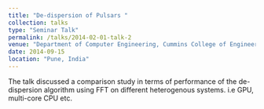 ```yaml
---
title: "De-dispersion of Pulsars "
collection: talks
type: "Seminar Talk"
permalink: /talks/2014-02-01-talk-2
venue: "Department of Computer Engineering, Cummins College of Engineering for Women, University of Pune,"
date: 2014-09-15
location: "Pune, India"
---
```

The talk discussed a comparison study in terms of performance of the de-dispersion algorithm using FFT on different heterogenous systems. i.e GPU, multi-core CPU etc.

